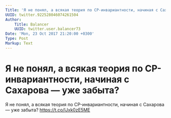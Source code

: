 ```yaml
---
Title: 'Я не понял, а всякая теория по CP-инвариантности, начиная с Сахарова — уже забыта?'
UUID: twitter.922528046074261504
Author:
    Title: Balancer
    UUID: twitter.user.balancer73
Date: 'Mon, 23 Oct 2017 21:20:00 +0300'
Type: Post
Markup: Text
---
```


# Я не понял, а всякая теория по CP-инвариантности, начиная с Сахарова — уже забыта?

Я не понял, а всякая теория по CP-инвариантности, начиная с
Сахарова — уже забыта? https://t.co/lJxk0zE5ME